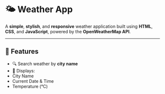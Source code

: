 #  🌤️ Weather App
A **simple**, **stylish**, and **responsive** weather application built using **HTML**, **CSS**, and **JavaScript**, powered by the **OpenWeatherMap API**.

---
## 🚀 Features
- 🔍 Search weather by **city name**
- 📍 Displays:
- City Name
- Current Date & Time
- Temperature (°C)
